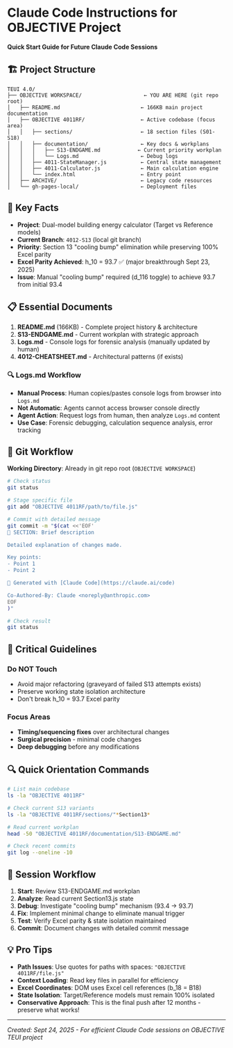 # Claude Code Instructions for OBJECTIVE Project

**Quick Start Guide for Future Claude Code Sessions**

## 🏗️ Project Structure

```
TEUI 4.0/
├── OBJECTIVE WORKSPACE/                    ← YOU ARE HERE (git repo root)
│   ├── README.md                          ← 166KB main project documentation
│   ├── OBJECTIVE 4011RF/                  ← Active codebase (focus area)
│   │   ├── sections/                      ← 18 section files (S01-S18)
│   │   ├── documentation/                 ← Key docs & workplans
│   │   │   ├── S13-ENDGAME.md            ← Current priority workplan
│   │   │   └── Logs.md                    ← Debug logs
│   │   ├── 4011-StateManager.js           ← Central state management
│   │   ├── 4011-Calculator.js             ← Main calculation engine
│   │   └── index.html                     ← Entry point
│   ├── ARCHIVE/                           ← Legacy code resources
│   └── gh-pages-local/                    ← Deployment files
```

## 🎯 Key Facts

- **Project**: Dual-model building energy calculator (Target vs Reference models)
- **Current Branch**: `4012-S13` (local git branch)
- **Priority**: Section 13 "cooling bump" elimination while preserving 100% Excel parity
- **Excel Parity Achieved**: h_10 = 93.7 ✅ (major breakthrough Sept 23, 2025)
- **Issue**: Manual "cooling bump" required (d_116 toggle) to achieve 93.7 from initial 93.4

## 📋 Essential Documents

1. **README.md** (166KB) - Complete project history & architecture
2. **S13-ENDGAME.md** - Current workplan with strategic approach
3. **Logs.md** - Console logs for forensic analysis (manually updated by human)
4. **4012-CHEATSHEET.md** - Architectural patterns (if exists)

### 🔍 Logs.md Workflow
- **Manual Process**: Human copies/pastes console logs from browser into `Logs.md`
- **Not Automatic**: Agents cannot access browser console directly
- **Agent Action**: Request logs from human, then analyze `Logs.md` content
- **Use Case**: Forensic debugging, calculation sequence analysis, error tracking

## 🔧 Git Workflow

**Working Directory**: Already in git repo root (`OBJECTIVE WORKSPACE`)

```bash
# Check status
git status

# Stage specific file
git add "OBJECTIVE 4011RF/path/to/file.js"

# Commit with detailed message
git commit -m "$(cat <<'EOF'
🎯 SECTION: Brief description

Detailed explanation of changes made.

Key points:
- Point 1
- Point 2

🤖 Generated with [Claude Code](https://claude.ai/code)

Co-Authored-By: Claude <noreply@anthropic.com>
EOF
)"

# Check result
git status
```

## 🚨 Critical Guidelines

### Do NOT Touch
- Avoid major refactoring (graveyard of failed S13 attempts exists)
- Preserve working state isolation architecture
- Don't break h_10 = 93.7 Excel parity

### Focus Areas
- **Timing/sequencing fixes** over architectural changes
- **Surgical precision** - minimal code changes
- **Deep debugging** before any modifications

## 🔍 Quick Orientation Commands

```bash
# List main codebase
ls -la "OBJECTIVE 4011RF"

# Check current S13 variants
ls -la "OBJECTIVE 4011RF/sections/"*Section13*

# Read current workplan
head -50 "OBJECTIVE 4011RF/documentation/S13-ENDGAME.md"

# Check recent commits
git log --oneline -10
```

## 🎯 Session Workflow

1. **Start**: Review S13-ENDGAME.md workplan
2. **Analyze**: Read current Section13.js state
3. **Debug**: Investigate "cooling bump" mechanism (93.4 → 93.7)
4. **Fix**: Implement minimal change to eliminate manual trigger
5. **Test**: Verify Excel parity & state isolation maintained
6. **Commit**: Document changes with detailed commit message

## 💡 Pro Tips

- **Path Issues**: Use quotes for paths with spaces: `"OBJECTIVE 4011RF/file.js"`
- **Context Loading**: Read key files in parallel for efficiency
- **Excel Coordinates**: DOM uses Excel cell references (b_18 = B18)
- **State Isolation**: Target/Reference models must remain 100% isolated
- **Conservative Approach**: This is the final push after 12 months - preserve what works!

---

*Created: Sept 24, 2025 - For efficient Claude Code sessions on OBJECTIVE TEUI project*
